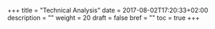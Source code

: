 +++
title = "Technical Analysis"
date = 2017-08-02T17:20:33+02:00
description = ""
weight = 20
draft = false
bref = ""
toc = true
+++

